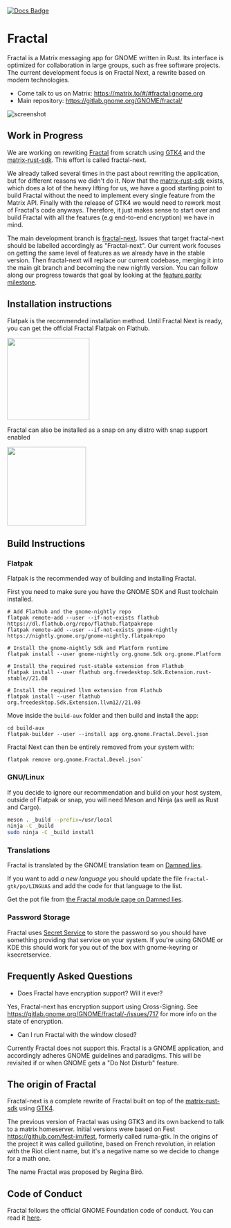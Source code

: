 [![Docs Badge](https://img.shields.io/badge/%F0%9F%95%AE-Docs-blue)](https://gnome.pages.gitlab.gnome.org/fractal/fractal/)

# Fractal

Fractal is a Matrix messaging app for GNOME written in Rust. Its interface is optimized for collaboration in large groups, such as free software projects. The current development focus is on Fractal Next, a rewrite based on modern technologies.

* Come talk to us on Matrix: <https://matrix.to/#/#fractal:gnome.org>
* Main repository: <https://gitlab.gnome.org/GNOME/fractal/>

![screenshot](https://gitlab.gnome.org/GNOME/fractal/raw/fractal-next/screenshots/fractal.png)


## Work in Progress

We are working on rewriting [Fractal](https://gitlab.gnome.org/GNOME/fractal/) from scratch using [GTK4](https://www.gtk.org/) and the [matrix-rust-sdk](https://github.com/matrix-org/matrix-rust-sdk). This effort is called fractal-next.

We already talked several times in the past about rewriting the application, but for different reasons we didn't do it. Now that the [matrix-rust-sdk](https://github.com/matrix-org/matrix-rust-sdk) exists, which does a lot of the heavy lifting for us, we have a good starting point to build Fractal without the need to implement every single feature from the Matrix API. Finally with the release of GTK4 we would need to rework most of Fractal's code anyways. Therefore, it just makes sense to start over and build Fractal with all the features (e.g end-to-end encryption) we have in mind.

The main development branch is [fractal-next](https://gitlab.gnome.org/GNOME/fractal/-/tree/fractal-next). Issues that target fractal-next should be labelled accordingly as "Fractal-next".
Our current work focuses on getting the same level of features as we already have in the stable version. Then fractal-next will replace our current codebase, merging it into the main git branch and becoming the new nightly version. You can follow along our progress towards that goal by looking at the [feature parity milestone](https://gitlab.gnome.org/GNOME/fractal/-/milestones/18).

## Installation instructions

Flatpak is the recommended installation method. Until Fractal Next is ready, you can get the official
Fractal Flatpak on Flathub.

<a href="https://flathub.org/apps/details/org.gnome.Fractal">
<img src="https://flathub.org/assets/badges/flathub-badge-i-en.png" width="190px" />
</a>

Fractal can also be installed as a snap on any distro with snap support enabled

<a href="https://snapcraft.io/fractal">
<img src="https://github.com/snapcore/snap-store-badges/raw/master/EN/[EN]-snap-store-white.png" width="182px" />
</a>

## Build Instructions

### Flatpak

Flatpak is the recommended way of building and installing Fractal.

First you need to make sure you have the GNOME SDK and Rust toolchain installed.

```
# Add Flathub and the gnome-nightly repo
flatpak remote-add --user --if-not-exists flathub https://dl.flathub.org/repo/flathub.flatpakrepo
flatpak remote-add --user --if-not-exists gnome-nightly https://nightly.gnome.org/gnome-nightly.flatpakrepo

# Install the gnome-nightly Sdk and Platform runtime
flatpak install --user gnome-nightly org.gnome.Sdk org.gnome.Platform

# Install the required rust-stable extension from Flathub
flatpak install --user flathub org.freedesktop.Sdk.Extension.rust-stable//21.08

# Install the required llvm extension from Flathub
flatpak install --user flathub org.freedesktop.Sdk.Extension.llvm12//21.08
```
Move inside the `build-aux` folder and then build and install the app:

```
cd build-aux
flatpak-builder --user --install app org.gnome.Fractal.Devel.json
```

Fractal Next can then be entirely removed from your system with:

```
flatpak remove org.gnome.Fractal.Devel.json`
```

### GNU/Linux

If you decide to ignore our recommendation and build on your host system,
outside of Flatpak or snap, you will need Meson and Ninja (as well as Rust and Cargo).

```sh
meson . _build --prefix=/usr/local
ninja -C _build
sudo ninja -C _build install
```

### Translations

Fractal is translated by the GNOME translation team on
[Damned lies](https://l10n.gnome.org/).

If you want to add *a new language* you should update the file
`fractal-gtk/po/LINGUAS` and add the code for that language
to the list.

Get the pot file from [the Fractal module page on Damned lies](https://l10n.gnome.org/module/fractal/).

### Password Storage

Fractal uses [Secret Service](https://www.freedesktop.org/wiki/Specifications/secret-storage-spec/)
to store the password so you should have something providing
that service on your system. If you're using GNOME or KDE
this should work for you out of the box with gnome-keyring or
ksecretservice.

## Frequently Asked Questions

* Does Fractal have encryption support? Will it ever?

Yes, Fractal-next has encryption support using Cross-Signing.
See <https://gitlab.gnome.org/GNOME/fractal/-/issues/717> for more info on the state of encryption.

* Can I run Fractal with the window closed?

Currently Fractal does not support this. Fractal is a
GNOME application, and accordingly adheres GNOME
guidelines and paradigms. This will be revisited if or
when GNOME gets a "Do Not Disturb" feature.

## The origin of Fractal

Fractal-next is a complete rewrite of Fractal built on top of the [matrix-rust-sdk](https://github.com/matrix-org/matrix-rust-sdk) using [GTK4](https://gtk.org/).

The previous version of Fractal was using GTK3 and its own backend to talk to a matrix homeserver.
Initial versions were based on Fest <https://github.com/fest-im/fest>, formerly called ruma-gtk.
In the origins of the project it was called guillotine, based on French revolution,
in relation with the Riot client name, but it's a negative name so we decide
to change for a math one.

The name Fractal was proposed by Regina Bíró.

## Code of Conduct

Fractal follows the official GNOME Foundation code of conduct. You can read it [here](/code-of-conduct.md).
